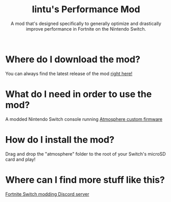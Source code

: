 <div align=center>

#  lintu's Performance Mod

A mod that's designed specifically to generally optimize and drastically improve performance in Fortnite on the Nintendo Switch.

</div>
<br>

# Where do I download the mod?
You can always find the latest release of the mod  [right here!](https://github.com/IzTendo/NSW-FortnitePerformanceMod/releases)

# What do I need in order to use the mod?
A modded Nintendo Switch console running [Atmosphere custom firmware](https://github.com/Atmosphere-NX/Atmosphere)

# How do I install the mod?
Drag and drop the "atmosphere" folder to the root of your Switch's microSD card and play!

# Where can I find more stuff like this?
[Fortnite Switch modding Discord server](https://discord.gg/j8s8TH5QH4)
